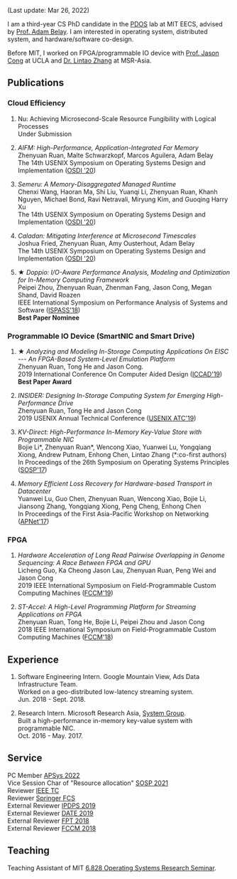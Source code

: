 (Last update: Mar 26, 2022)

I am a third-year CS PhD candidate in the [PDOS](https://pdos.csail.mit.edu/) lab at MIT EECS, advised by [Prof. Adam Belay](http://www.abelay.me/). I am interested in operating system, distributed system, and hardware/software co-design.<br>

Before MIT, I worked on FPGA/programmable IO device with [Prof. Jason Cong](http://vast.cs.ucla.edu/people/faculty/jason-cong) at UCLA and [Dr. Lintao Zhang](https://www.linkedin.com/in/lintao-zhang-405a7648/?originalSubdomain=cn) at MSR-Asia.

## Publications

### Cloud Efficiency

1. Nu: Achieving Microsecond-Scale Resource Fungibility with Logical Processes<br>
Under Submission<br>

2. _AIFM: High-Performance, Application-Integrated Far Memory_<br>
Zhenyuan Ruan, Malte Schwarzkopf, Marcos Aguilera, Adam Belay<br>
The 14th USENIX Symposium on Operating Systems Design and Implementation ([OSDI '20](https://www.usenix.org/conference/osdi20))<br>

3. _Semeru: A Memory-Disaggregated Managed Runtime_<br>
Chenxi Wang, Haoran Ma, Shi Liu, Yuanqi Li, Zhenyuan Ruan, Khanh Nguyen, Michael Bond, Ravi Netravali, Miryung Kim, and Guoqing Harry Xu<br>
The 14th USENIX Symposium on Operating Systems Design and Implementation ([OSDI '20](https://www.usenix.org/conference/osdi20))<br>

4. _Caladan: Mitigating Interference at Microsecond Timescales_<br>
Joshua Fried, Zhenyuan Ruan, Amy Ousterhout, Adam Belay<br>
The 14th USENIX Symposium on Operating Systems Design and Implementation ([OSDI '20](https://www.usenix.org/conference/osdi20))<br>

5. __★__ _Doppio: I/O-Aware Performance Analysis, Modeling and Optimization for In-Memory Computing Framework_<br>
Peipei Zhou, Zhenyuan Ruan, Zhenman Fang, Jason Cong, Megan Shand, David Roazen <br>
IEEE International Symposium on Performance Analysis of Systems and Software ([ISPASS'18](https://www.ispass.org/ispass2018/))<br>
__Best Paper Nominee__

### Programmable IO Device (SmartNIC and Smart Drive)
1. __★__ _Analyzing and Modeling In-Storage Computing Applications On EISC --- An FPGA-Based System-Level Emulation Platform_<br>
Zhenyuan Ruan, Tong He and Jason Cong.<br>
2019 International Conference On Computer Aided Design ([ICCAD'19](https://iccad.com))<br>
__Best Paper Award__

2. _INSIDER: Designing In-Storage Computing System for Emerging High-Performance Drive_<br>
Zhenyuan Ruan, Tong He and Jason Cong<Br>
2019 USENIX Annual Technical Conference ([USENIX ATC'19](https://www.usenix.org/conference/atc19))<br>

3. _KV-Direct: High-Performance In-Memory Key-Value Store with Programmable NIC_<br>
Bojie Li\*, Zhenyuan Ruan\*, Wencong Xiao, Yuanwei Lu, Yongqiang Xiong, Andrew Putnam, Enhong Chen, Lintao Zhang (\*:co-first authors)<br>
In Proceedings of the 26th Symposium on Operating Systems Principles ([SOSP'17](https://www.sigops.org/s/conferences/sosp/2017/))

4. _Memory Efficient Loss Recovery for Hardware-based Transport in Datacenter_<br>
Yuanwei Lu, Guo Chen, Zhenyuan Ruan, Wencong Xiao, Bojie Li, Jiansong Zhang, Yongqiang Xiong, Peng Cheng, Enhong Chen<br>
In Proceedings of the First Asia-Pacific Workshop on Networking ([APNet'17](https://conferences.sigcomm.org/events/apnet2017/program.html))

### FPGA
  
1. _Hardware Acceleration of Long Read Pairwise Overlapping in Genome Sequencing: A Race Between FPGA and GPU_<br>
Licheng Guo, Ka Cheong Jason Lau, Zhenyuan Ruan, Peng Wei and Jason Cong<br>
2019 IEEE International Symposium on Field-Programmable Custom Computing Machines ([FCCM'19](http://www.fccm.org/past/2019/))<br>

2. _ST-Accel: A High-Level Programming Platform for Streaming Applications on FPGA_<br>
Zhenyuan Ruan, Tong He, Bojie Li, Peipei Zhou and Jason Cong<br>
2018 IEEE International Symposium on Field-Programmable Custom Computing Machines ([FCCM'18](http://www.fccm.org/past/2018/))<br>

## Experience

1. Software Engineering Intern. Google Mountain View, Ads Data Infrastructure Team. <br>
Worked on a geo-distributed low-latency streaming system. <br>
Jun. 2018 - Sept. 2018. <br>

2. Research Intern. Microsoft Research Asia, [System Group](https://www.microsoft.com/en-us/research/group/systems-research-group-asia/). <br>
Built a high-performance in-memory key-value system with programmable NIC. <br>
Oct. 2016 - May. 2017.<br>

## Service  

PC Member [APSys 2022](https://apsys2022.comp.nus.edu.sg/organization.html)<br>
Vice Session Char of "Resource allocation" [SOSP 2021](https://sosp2021.mpi-sws.org/program.html)<br>
Reviewer [IEEE TC](https://www.computer.org/csdl/journal/tc)<br>
Reviewer [Springer FCS](https://www.springer.com/journal/11704)<br>
External Reviewer [IPDPS 2019](http://www.ipdps.org/ipdps2019/2019-.html)<br>
External Reviewer [DATE 2019](https://past.date-conference.com/proceedings-archive/2019/)<br>
External Reviewer [FPT 2018](http://www.fpt18.sakura.ne.jp/)<br>
External Reviewer [FCCM 2018](http://www.fccm.org/past/2018/)<br>

## Teaching

Teaching Assistant of MIT [6.828 Operating Systems Research Seminar](https://abelay.github.io/6828seminar/index.html).
